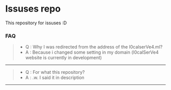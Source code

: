 # Issuses repo
This repository for issuses :D

### FAQ
> * Q : Why I was redirected from the address of the l0calserVe4.ml?
> * A : Because i changed some setting in my domain (l0calSerVe4 website is currently in development)
----------
> * Q : For what this repository?
> * A : .w. I said it in description
----------
